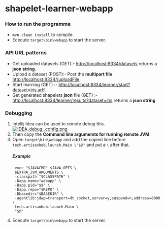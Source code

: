 shapelet-learner-webapp
=================================
### How to run the programme
- `mvn clean install` to compile.
- Ececute `target\bin\webapp` to start the server.

### API URL patterns
* Get uploaded datasets (GET):- [http://localhost:8334/datasets](http://localhost:8334/datasets) returns a **json string**.
* Upload a dataset (POST):- Post the **multipart file** [http://localhost:8334//uploadFile](http://localhost:8334//uploadFile).
* Start learning (GET) :- [http://localhost:8334/learner/start?dataset=iris.arff](http://localhost:8334/learner/start?dataset=iris.arff).
* Get generated shapelets **json** file (GET) :- [http://localhost:8334/learner/results?dataset=iris](http://localhost:8334/learner/results?dataset=iris) returns a **json string**.

### Debugging
1. Intellij Idea can be used to remote debug this.
[![IDEA_debug _config.png](https://s27.postimg.org/ovr843xir/IDEA_debug_config.png)](https://postimg.org/image/j7kxd7t67/)
2. Then copy the **Command line argumemts for running remote JVM**.
3. Open `target\bin\webapp` and add the copied line before `tech.artisanhub.launch.Main \"$@"` and put a `\` after that. 
    ##### Example
        exec "$JAVACMD" $JAVA_OPTS \
        $EXTRA_JVM_ARGUMENTS \
        -classpath "$CLASSPATH" \
        -Dapp.name="webapp" \
        -Dapp.pid="$$" \
        -Dapp.repo="$REPO" \
        -Dbasedir="$BASEDIR" \
        -agentlib:jdwp=transport=dt_socket,server=y,suspend=n,address=8000 \
        tech.artisanhub.launch.Main \
        "$@"

4. Ececute `target\bin\webapp` to start the server.

